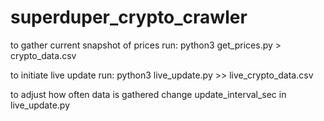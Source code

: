 # superduper_crypto_crawler

to gather current snapshot of prices run:
python3 get_prices.py > crypto_data.csv


to initiate live update run:
python3 live_update.py >> live_crypto_data.csv

to adjust how often data is gathered change update_interval_sec in live_update.py